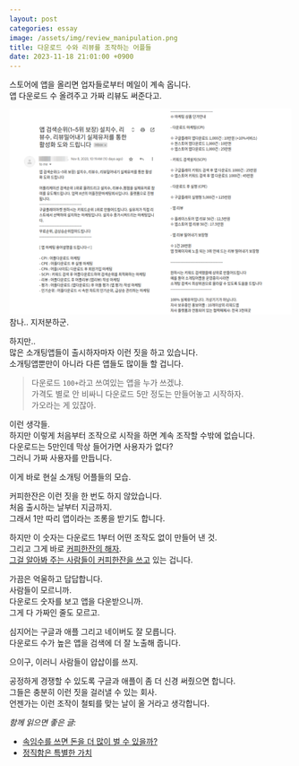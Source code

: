 ```yaml
---
layout: post
categories: essay
image: /assets/img/review_manipulation.png
title: 다운로드 수와 리뷰를 조작하는 어플들
date: 2023-11-18 21:01:00 +0900
---
```


스토어에 앱을 올리면 업자들로부터 메일이 계속 옵니다.  
앱 다운로드 수 올려주고 가짜 리뷰도 써준다고.

![플레이스토어 리뷰를 조작해 주겠다는 이메일](/assets/img/review_manipulation.png)  
참나.. 지저분하군.

하지만..  
많은 소개팅앱들이 출시하자마자 이런 짓을 하고 있습니다.  
소개팅앱뿐만이 아니라 다른 앱들도 많이들 할 겁니다.  

>다운로드 `100+`라고 쓰여있는 앱을 누가 쓰겠냐.  
>가격도 별로 안 비싸니 다운로드 5만 정도는 만들어놓고 시작하자.  
>가오라는 게 있잖아.

이런 생각들.  
하지만 이렇게 처음부터 조작으로 시작을 하면 계속 조작할 수밖에 없습니다.  
다운로드는 5만인데 막상 들어가면 사용자가 없다?  
그러니 가짜 사용자를 만듭니다.

이게 바로 현실 소개팅 어플들의 모습.

커피한잔은 이런 짓을 한 번도 하지 않았습니다.  
처음 출시하는 날부터 지금까지.  
그래서 1만 따리 앱이라는 조롱을 받기도 합니다.

하지만 이 숫자는 다운로드 1부터 어떤 조작도 없이 만들어 낸 것.  
그리고 그게 바로 [커피한잔의 해자](https://brunch.co.kr/@buildingking/100).  
[그걸 알아봐 주는 사람들이 커피한잔을 쓰고](/essay/2023/01/14/honesty-special.html) 있는 겁니다.

가끔은 억울하고 답답합니다.  
사람들이 모르니까.  
다운로드 숫자를 보고 앱을 다운받으니까.  
그게 다 가짜인 줄도 모르고.  

심지어는 구글과 애플 그리고 네이버도 잘 모릅니다.  
다운로드 수가 높은 앱을 검색에 더 잘 노출해 줍니다.

으이구, 이러니 사람들이 얍삽이를 쓰지.

공정하게 경쟁할 수 있도록 구글과 애플이 좀 더 신경 써줬으면 합니다.  
그들은 충분히 이런 짓을 걸러낼 수 있는 회사.    
언젠가는 이런 조작이 철퇴를 맞는 날이 올 거라고 생각합니다.

*함께 읽으면 좋은 글:*
* [속임수를 쓰면 돈을 더 많이 벌 수 있을까?](https://brunch.co.kr/@buildingking/100)
* [정직함은 특별한 가치](/essay/2023/01/14/honesty-special.html)